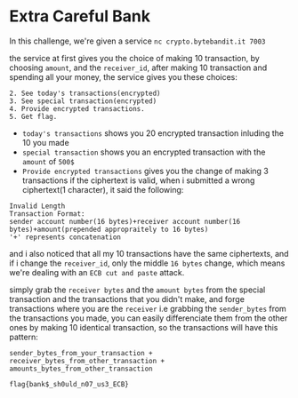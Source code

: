 # Extra Careful Bank

In this challenge, we're given a service `nc crypto.bytebandit.it 7003`

the service at first gives you the choice of making 10 transaction, by choosing `amount`, and the `receiver_id`, after making 10 transaction and spending all your money, the service gives you these choices:
```
2. See today's transactions(encrypted)
3. See special transaction(encrypted)
4. Provide encrypted transactions.
5. Get flag.
```

* `today's transactions` shows you 20 encrypted transaction inluding the 10 you made
* `special transaction` shows you an encrypted transaction with the `amount` of `500$`
* `Provide encrypted transactions` gives you the change of making 3 transactions if the ciphertext is valid, when i submitted a wrong ciphertext(1 character), it said the following:
```
Invalid Length
Transaction Format:
sender account number(16 bytes)+receiver account number(16 bytes)+amount(prepended appropraitely to 16 bytes)
'+' represents concatenation
```
and i also noticed that all my 10 transactions have the same ciphertexts, and if i change the `receiver_id`, only the middle `16 bytes` change, which means we're dealing with an `ECB cut and paste` attack.

simply grab the `receiver bytes` and the `amount bytes` from the special transaction and the transactions that you didn't make, and forge transactions where you are the `receiver` i.e grabbing the `sender_bytes` from the transactions you made, you can easily differenciate them from the other ones by making 10 identical transaction, so the transactions will have this pattern:
```
sender_bytes_from_your_transaction + receiver_bytes_from_other_transaction +  amounts_bytes_from_other_transaction
```

```
flag{bank$_sh0uld_n07_us3_ECB}
```